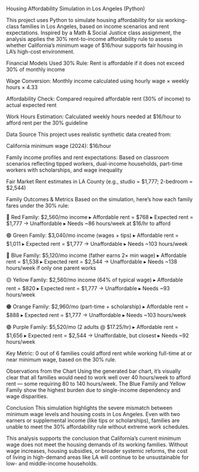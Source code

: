 Housing Affordability Simulation in Los Angeles (Python)

This project uses Python to simulate housing affordability for six working-class families in Los Angeles, based on income scenarios and rent expectations. Inspired by a Math & Social Justice class assignment, the analysis applies the 30% rent-to-income affordability rule to assess whether California’s minimum wage of $16/hour supports fair housing in LA’s high-cost environment.

Financial Models Used
30% Rule: Rent is affordable if it does not exceed 30% of monthly income

Wage Conversion: Monthly income calculated using hourly wage × weekly hours × 4.33

Affordability Check: Compared required affordable rent (30% of income) to actual expected rent

Work Hours Estimation: Calculated weekly hours needed at $16/hour to afford rent per the 30% guideline

Data Source
This project uses realistic synthetic data created from:

California minimum wage (2024): $16/hour

Family income profiles and rent expectations: Based on classroom scenarios reflecting tipped workers, dual-income households, part-time workers with scholarships, and wage inequality

Fair Market Rent estimates in LA County (e.g., studio = $1,777; 2-bedroom = $2,544)

Family Outcomes & Metrics
Based on the simulation, here’s how each family fares under the 30% rule:

🔴 Red Family: $2,560/mo income
▸ Affordable rent = $768
▸ Expected rent = $1,777 → Unaffordable
▸ Needs ~86 hours/week at $16/hr to afford

🟢 Green Family: $3,040/mo income (wages + tips)
▸ Affordable rent = $1,011
▸ Expected rent = $1,777 → Unaffordable
▸ Needs ~103 hours/week

🔵 Blue Family: $5,120/mo income (father earns 2× min wage)
▸ Affordable rent = $1,538
▸ Expected rent = $2,544 → Unaffordable
▸ Needs ~138 hours/week if only one parent works

🟡 Yellow Family: $2,560/mo income (64% of typical wage)
▸ Affordable rent = $820
▸ Expected rent = $1,777 → Unaffordable
▸ Needs ~93 hours/week

🟠 Orange Family: $2,960/mo (part-time + scholarship)
▸ Affordable rent = $888
▸ Expected rent = $1,777 → Unaffordable
▸ Needs ~103 hours/week

🟣 Purple Family: $5,520/mo (2 adults @ $17.25/hr)
▸ Affordable rent = $1,656
▸ Expected rent = $2,544 → Unaffordable, but closest
▸ Needs ~92 hours/week

Key Metric: 0 out of 6 families could afford rent while working full-time at or near minimum wage, based on the 30% rule.

Observations from the Chart
Using the generated bar chart, it’s visually clear that all families would need to work well over 40 hours/week to afford rent — some requiring 80 to 140 hours/week. The Blue Family and Yellow Family show the highest burden due to single-income dependency and wage disparities.

Conclusion
This simulation highlights the severe mismatch between minimum wage levels and housing costs in Los Angeles. Even with two earners or supplemental income (like tips or scholarships), families are unable to meet the 30% affordability rule without extreme work schedules.

This analysis supports the conclusion that California’s current minimum wage does not meet the housing demands of its working families. Without wage increases, housing subsidies, or broader systemic reforms, the cost of living in high-demand areas like LA will continue to be unsustainable for low- and middle-income households.

